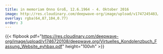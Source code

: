```yaml
---
title: in memoriam Onno Groß, 12.6.1964 - 4. Oktober 2016
image: http://res.cloudinary.com/deepwave-org/image/upload/v1747245483/deepwave.org/wave-1215449_960_720.jpg
overlay: rgba(64,87,104,0.77)
order: 3
---
```

{{< flipbook pdf="https://res.cloudinary.com/deepwave-org/image/upload/v1746720108/deepwave.org/Virtuelles_Kondolenzbuch_Fassung_Website_eyhbax.pdf" height="100vh" >}}
